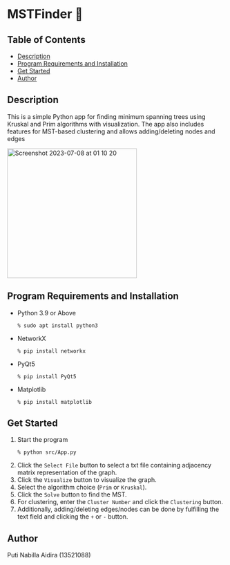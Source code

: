 # MSTFinder 🔎

## Table of Contents
- [Description](#description)
- [Program Requirements and Installation](#program-requirements-and-installation)
- [Get Started](#get-started)
- [Author](#author)

## Description
This is a simple Python app for finding minimum spanning trees using Kruskal and Prim algorithms with visualization. The app also includes features for MST-based clustering and allows adding/deleting nodes and edges

<img width="300" alt="Screenshot 2023-07-08 at 01 10 20" src="https://github.com/Putinabillaa/MSTFinder/assets/109022993/22a48d28-493d-41dd-92dc-87632924682b">

## Program Requirements and Installation
- Python 3.9 or Above
  ```
  % sudo apt install python3
  ```
- NetworkX
  ```
  % pip install networkx
  ```
- PyQt5
  ```
  % pip install PyQt5
  ```
- Matplotlib
  ```
  % pip install matplotlib
  ```

## Get Started
1. Start the program
    ```
    % python src/App.py
    ```
2. Click the ```Select File``` button to select a txt file containing adjacency matrix representation of the graph.
3. Click the ```Visualize``` button to visualize the graph.
4. Select the algorithm choice (```Prim``` or ```Kruskal```).
5. Click the ```Solve``` button to find the MST.
6. For clustering, enter the ```Cluster Number``` and click the ```Clustering``` button.
7. Additionally, adding/deleting edges/nodes can be done by fulfilling the text field and clicking the ```+``` or ```-``` button.
   
## Author
Puti Nabilla Aidira (13521088)
